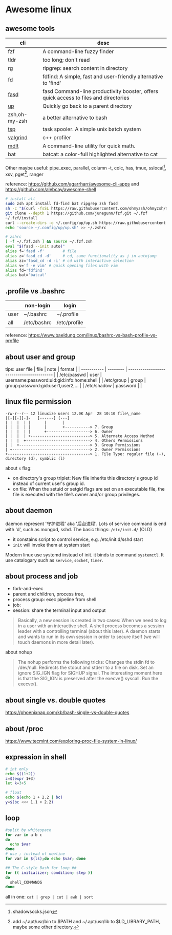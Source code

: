 # Awesome linux
## awesome tools
| cli                                                               | desc                                                                                 |
| ----------------------------------------------------------------- | ------------------------------------------------------------------------------------ |
| fzf                                                               | A command-line fuzzy finder                                                          |
| tldr                                                              | too long; don't read                                                                 |
| rg                                                                | ripgrep: search content in directory                                                 |
| fd                                                                | fdfind: A simple, fast and user-friendly alternative to 'find'                       |
| [fasd](https://github.com/clvv/fasd)                              | fasd Command-line productivity booster, offers quick access to files and directories |
| [up](https://github.com/shannonmoeller/up)                        | Quickly go back to a parent directory                                                |
| zsh,oh-my-zsh                                                     | a better alternative to bash                                                         |
| [tsp](https://manpages.ubuntu.com/manpages/jammy/man1/tsp.1.html) | task spooler. A simple unix batch system                                             |
| [valgrind](https://github.com/gessen/zsh-fzf-kill)                | c++ profiler                                                                         |
| [mdlt](https://github.com/metadelta/mdlt)                         | A command-line utility for quick math.                                               |
| bat                                                               | batcat: a color-full highlighted alternative to cat                                  |

Other maybe useful: pipe_exec, parallel, column -t, colc, has, tmux, sslocal[^3], xsv, pget[^1], ranger

reference: https://github.com/agarrharr/awesome-cli-apps and https://github.com/alebcay/awesome-shell

[^1]: add ~/.apt/usr/bin to $PATH and ~/.apt/usr/lib to $LD_LIBRARY_PATH, maybe some other directory.
[^3]: shadowsocks.json 

```bash
# install all
sudo zsh apt install fd-find bat ripgrep zsh fasd
sh -c "$(curl -fsSL https://raw.githubusercontent.com/ohmyzsh/ohmyzsh/master/tools/install.sh)"
git clone --depth 1 https://github.com/junegunn/fzf.git ~/.fzf
~/.fzf/install
curl --create-dirs -o ~/.config/up/up.sh https://raw.githubusercontent.com/shannonmoeller/up/master/up.sh
echo 'source ~/.config/up/up.sh' >> ~/.zshrc

# zshrc 
[ -f ~/.fzf.zsh ] && source ~/.fzf.zsh
eval "$(fasd --init auto)"
alias f='fasd -f'        # file
alias z='fasd_cd -d'     # cd, same functionality as j in autojump
alias zz='fasd_cd -d -i' # cd with interactive selection
alias v='f -e vim' # quick opening files with vim
alias fd='fdfind'
alias bat='batcat'
```

[^1]: add ~/.apt/usr/bin to $PATH and ~/.apt/usr/lib to `$LD_LIBRARY_PATH`, maybe some other directory.
[^7]: cmd is fdfind and package name is fd-find
## .profile vs .bashrc
|      | non-login   | login        |
| ---- | ----------- | ------------ |
| user | ~/.bashrc   | ~/.profile   |
| all  | /etc/bashrc | /etc/profile |

reference: https://www.baeldung.com/linux/bashrc-vs-bash-profile-vs-profile


## about user and group

tips: user file
| file        | note     | format                                    |
| ----------- | -------- | ----------------------------------------- |
| /etc/passwd | user     | username:password:uid:gid:info:home:shell |
| /etc/group  | group    | group:password:gid:user1,user2,...        |
| /etc/shadow | password |                                           |

## linux file permission
```
-rw-r--r-- 12 linuxize users 12.0K Apr  28 10:10 file\_name
|[-][-][-]-   [------] [---]
| |  |  | |      |       |
| |  |  | |      |       +-----------> 7. Group
| |  |  | |      +-------------------> 6. Owner
| |  |  | +--------------------------> 5. Alternate Access Method
| |  |  +----------------------------> 4. Others Permissions
| |  +-------------------------------> 3. Group Permissions
| +----------------------------------> 2. Owner Permissions  
+------------------------------------> 1. File Type: regular file (-), directory (d), symblic (l)
```

about `s` flag:
- on directory's group triplet: New file inherits this directory's group id instead of current user's group id.
- on file: When the setuid or setgid flags are set on an executable file, the file is executed with the file’s owner and/or group privileges.


## about daemon
daemon represent '守护进程' aka '后台进程'. Lots of service command is end with 'd', such as mongod, sshd. The basic things: `/etc/init.d/` (OLD)
* it constains script to control service, e.g. /etc/init.d/sshd start
* `init` will invoke them at system start

Modern linux use systemd instead of init. it binds to command `systemctl`. It use catalogary such as `service`, `socket`, `timer`.

## about process and job
* fork-and-exec
* parent and children, process tree, 
* process group: exec pipeline from shell
* job: 
* session: share the terminal input and output
> Basically, a new session is created in two cases:
> When we need to log in a user with an interactive shell. A shell process becomes a session leader with a controlling terminal (about this later).
> A daemon starts and wants to run in its own session in order to secure itself (we will touch daemons in more detail later).

about nohup
> The nohup performs the following tricks:
>Changes the stdin fd to /dev/null.
>Redirects the stdout and stderr to a file on disk.
>Set an ignore SIG_IGN flag for SIGHUP signal. The interesting moment here is that the SIG_IGN is preserved after the execve() syscall.
>Run the execve().

## about single vs. double quotes
https://phoenixnap.com/kb/bash-single-vs-double-quotes

## about /proc
https://www.tecmint.com/exploring-proc-file-system-in-linux/

## expression in shell
```bash
# int only
echo $((1+2))
z=$(expr 1+3)  
let k=3+5

# float
echo $(echo 1 + 2.2 | bc)
y=$(bc <<< 1.1 + 2.2)

```
## loop
```bash
#split by whitespace
for var in a b c 
do 
  echo $var 
done
# use ; instead of newline
for var in $(ls);do echo $var; done

## The C-style Bash for loop ##
for (( initializer; condition; step ))
do
  shell_COMMANDS
done
```
all in one: `cat | grep | cut | awk | sort`
